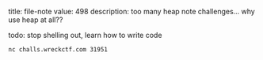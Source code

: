 title: file-note
value: 498
description: too many heap note challenges... why use heap at all??

todo: stop shelling out, learn how to write code

`nc challs.wreckctf.com 31951`
